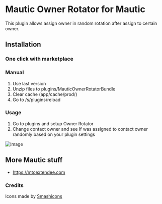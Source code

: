 # Mautic Owner Rotator for Mautic

This plugin allows assign owner in random rotation after assign to certain owner.  

## Installation

### One click with marketplace

### Manual

1. Use last version
2. Unzip files to plugins/MauticOwnerRotatorBundle
3. Clear cache (app/cache/prod/)
4. Go to /s/plugins/reload

### Usage

1. Go to plugins and setup Owner Rotator
2. Change contact owner and see If was assigned  to contact owner randomly based on your plugin settings

![image](https://user-images.githubusercontent.com/462477/154751621-6c2fa50a-34a9-42ff-a76c-f963c6af70f3.png)


## More Mautic stuff

- https://mtcextendee.com

### Credits

<div>Icons made by <a href="https://www.flaticon.com/authors/smashicons" title="Smashicons">Smashicons</a>